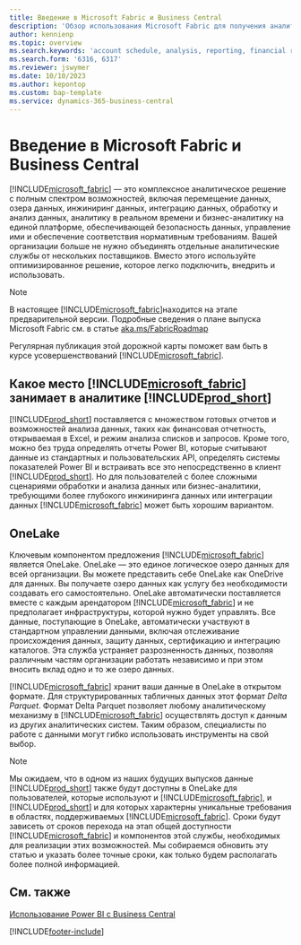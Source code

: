 ```yaml
---
title: Введение в Microsoft Fabric и Business Central
description: 'Обзор использования Microsoft Fabric для получения аналитических сведений, бизнес-аналитики и ключевых показателей эффективности из данных Business Central.'
author: kennienp
ms.topic: overview
ms.search.keywords: 'account schedule, analysis, reporting, financial report, business intelligence, KPI'
ms.search.form: '6316, 6317'
ms.reviewer: jswymer
ms.date: 10/10/2023
ms.author: kepontop
ms.custom: bap-template
ms.service: dynamics-365-business-central
---
```

# Введение в Microsoft Fabric и Business Central

[!INCLUDE[microsoft_fabric](includes/microsoft_fabric.md)] &mdash; это комплексное аналитическое решение с полным спектром возможностей, включая перемещение данных, озера данных, инжиниринг данных, интеграцию данных, обработку и анализ данных, аналитику в реальном времени и бизнес-аналитику на единой платформе, обеспечивающей безопасность данных, управление ими и обеспечение соответствия нормативным требованиям. Вашей организации больше не нужно объединять отдельные аналитические службы от нескольких поставщиков. Вместо этого используйте оптимизированное решение, которое легко подключить, внедрить и использовать.

> [!NOTE]
> В настоящее [!INCLUDE[microsoft_fabric](includes/microsoft_fabric.md)]находится на этапе предварительной версии. Подробные сведения о плане выпуска Microsoft Fabric см. в статье [aka.ms/FabricRoadmap](https://aka.ms/FabricRoadmap)
> 
> Регулярная публикация этой дорожной карты поможет вам быть в курсе усовершенствований [!INCLUDE[microsoft_fabric](includes/microsoft_fabric.md)].

## Какое место [!INCLUDE[microsoft_fabric](includes/microsoft_fabric.md)] занимает в аналитике [!INCLUDE[prod_short](includes/prod_short.md)]

[!INCLUDE[prod_short](includes/prod_short.md)] поставляется с множеством готовых отчетов и возможностей анализа данных, таких как финансовая отчетность, открываемая в Excel, и режим анализа списков и запросов. Кроме того, можно без труда определять отчеты Power BI, которые считывают данные из стандартных и пользовательских API, определять системы показателей Power BI и встраивать все это непосредственно в клиент [!INCLUDE[prod_short](includes/prod_short.md)]. Но для пользователей с более сложными сценариями обработки и анализа данных или бизнес-аналитики, требующими более глубокого инжиниринга данных или интеграции данных [!INCLUDE[microsoft_fabric](includes/microsoft_fabric.md)] может быть хорошим вариантом. 

## OneLake

Ключевым компонентом предложения [!INCLUDE[microsoft_fabric](includes/microsoft_fabric.md)] является OneLake. OneLake — это единое логическое озеро данных для всей организации. Вы можете представить себе OneLake как OneDrive для данных. Вы получаете озеро данных как услугу без необходимости создавать его самостоятельно. OneLake автоматически поставляется вместе с каждым арендатором [!INCLUDE[microsoft_fabric](includes/microsoft_fabric.md)] и не предполагает инфраструктуры, которой нужно будет управлять. Все данные, поступающие в OneLake, автоматически участвуют в стандартном управлении данными, включая отслеживание происхождения данных, защиту данных, сертификацию и интеграцию каталогов. Эта служба устраняет разрозненность данных, позволяя различным частям организации работать независимо и при этом вносить вклад одно и то же озеро данных.

[!INCLUDE[microsoft_fabric](includes/microsoft_fabric.md)] хранит ваши данные в OneLake в открытом формате. Для структурированных табличных данных этот формат *Delta Parquet*. Формат Delta Parquet позволяет любому аналитическому механизму в [!INCLUDE[microsoft_fabric](includes/microsoft_fabric.md)] осуществлять доступ к данным из других аналитических систем. Таким образом, специалисты по работе с данными могут гибко использовать инструменты на свой выбор.

> [!NOTE]
> Мы ожидаем, что в одном из наших будущих выпусков данные [!INCLUDE[prod_short](includes/prod_short.md)] также будут доступны в OneLake для пользователей, которые используют и [!INCLUDE[microsoft_fabric](includes/microsoft_fabric.md)], и [!INCLUDE[prod_short](includes/prod_short.md)] и для которых характерны уникальные требования в областях, поддерживаемых [!INCLUDE[microsoft_fabric](includes/microsoft_fabric.md)]. Сроки будут зависеть от сроков перехода на этап общей доступности [!INCLUDE[microsoft_fabric](includes/microsoft_fabric.md)] и компонентов этой службы, необходимых для реализации этих возможностей. Мы собираемся обновить эту статью и указать более точные сроки, как только будем располагать более полной информацией.

## См. также
[Использование Power BI с Business Central](admin-powerbi.md)   

[!INCLUDE[footer-include](includes/footer-banner.md)]
